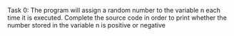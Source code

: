 Task 0: The program will assign a random number to the variable n each time it is executed. Complete the source code in order to print whether the number stored in the variable n is positive or negative

